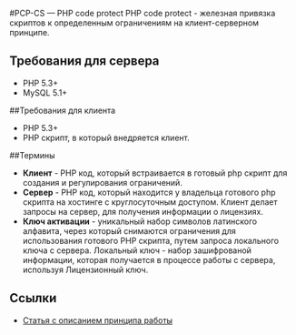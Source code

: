 #PCP-CS — PHP code protect
PHP code protect - железная привязка скриптов к определенным ограничениям на клиент-серверном принципе.

## Требования для сервера

- PHP 5.3+
- MySQL 5.1+


##Требования для клиента

- PHP 5.3+
- PHP скрипт, в который внедряется клиент.

##Термины

- **Клиент** - PHP код, который встраивается в готовый php скрипт для создания и регулирования ограничений.
- **Сервер** - PHP код, который находится у владельца готового php скрипта на хостинге с круглосуточным доступом. Клиент делает запросы на сервер, для получения информации о лицензиях.
- **Ключ активации** - уникальный набор символов латинского алфавита, через который снимаются ограничения для использования готового PHP скрипта, путем запроса локального ключа с сервера.
Локальный ключ - набор зашифрованой информации, которая получается в процессе работы с сервера, используя Лицензионный ключ.

## Ссылки
- [Статья с описанием принципа работы](http://pafnuty.name/statyi/157-pcp-cs.html)
